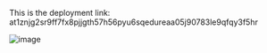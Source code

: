 This is the deployment link: at1znjg2sr9ff7fx8pjjgth57h56pyu6sqedureaa05j90783le9qfqy3f5hr 

![image](https://github.com/user-attachments/assets/7e06c731-ed61-4c2b-bbe0-ea4e67ec3e34)
